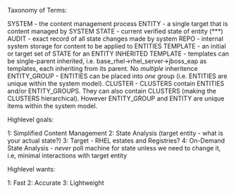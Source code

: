 Taxonomy of Terms:

SYSTEM - the content management process
ENTITY - a single target that is content managed by SYSTEM
STATE - current verified state of entity (***)
AUDIT - exact record of all state changes made by system
REPO - internal system storage for content to be applied to ENTITIES
TEMPLATE - an initial or target set of STATE for an ENTITY
INHERITED TEMPLATE - templates can be single-parent inherited, i.e. base_rhel->rhel_server->jboss_eap as templates, each inheriting
from its parent. No *multiple* inheritence
ENTITY_GROUP - ENTITIES can be placed into *one* group (i.e. ENTITIES are unique within the system model). 
CLUSTER - CLUSTERS contain ENTITIES and/or ENTITY_GROUPS. They can also contain CLUSTERS (making the CLUSTERS hierarchical). However
ENTITY_GROUP and ENTITY are unique items within the system model.


Highlevel goals:

1: Simplified Content Management
2: State Analysis (target entity - what is your actual state?)
3: Target - RHEL estates and Registries?
4: On-Demand State Analysis - *never* poll machine for state unless we need to change it, i.e, minimal interactions with target
entity

Highlevel wants:

1: Fast
2: Accurate
3: Lightweight
